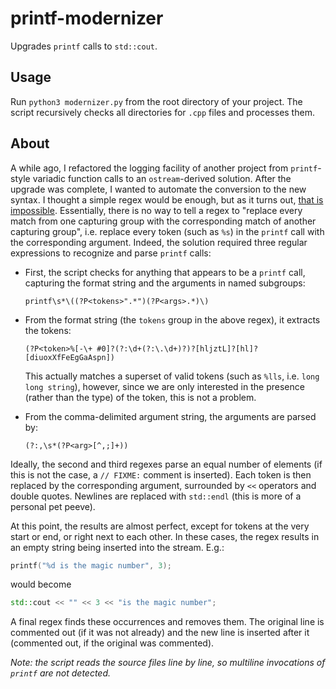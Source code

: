 # printf-modernizer
Upgrades `printf` calls to `std::cout`.

## Usage
Run `python3 modernizer.py` from the root directory of your project. The script recursively checks all directories for `.cpp` files and processes them.

## About
A while ago, I refactored the logging facility of another project from `printf`-style variadic function calls to an `ostream`-derived solution. After the upgrade was complete, I wanted to automate the conversion to the new syntax. I thought a simple regex would be enough, but as it turns out, [that is impossible][stackoverflow]. Essentially, there is no way to tell a regex to "replace every match from one capturing group with the corresponding match of another capturing group", i.e. replace every token (such as `%s`) in the `printf` call with the corresponding argument. Indeed, the solution required three regular expressions to recognize and parse `printf` calls:

 - First, the script checks for anything that appears to be a `printf` call, capturing the format string and the arguments in named subgroups:
   ```
   printf\s*\((?P<tokens>".*")(?P<args>.*)\)
   ```
   
 - From the format string (the `tokens` group in the above regex), it extracts the tokens:
   ```
   (?P<token>%[-\+ #0]?(?:\d+(?:\.\d+)?)?[hljztL]?[hl]?[diuoxXfFeEgGaAspn])
   ```
   This actually matches a superset of valid tokens (such as `%lls`, i.e. `long long string`), however, since we are only interested in the presence (rather than the type) of the token, this is not a problem.
   
 - From the comma-delimited argument string, the arguments are parsed by:
   ```
   (?:,\s*(?P<arg>[^,;]+))
   ```

Ideally, the second and third regexes parse an equal number of elements (if this is not the case, a `// FIXME:` comment is inserted). Each token is then replaced by the corresponding argument, surrounded by `<<` operators and double quotes. Newlines are replaced with `std::endl` (this is more of a personal pet peeve).

At this point, the results are almost perfect, except for tokens at the very start or end, or right next to each other. In these cases, the regex results in an empty string being inserted into the stream. E.g.:

```c++
printf("%d is the magic number", 3);
```

would become

```c++
std::cout << "" << 3 << "is the magic number";
```

A final regex finds these occurrences and removes them. The original line is commented out (if it was not already) and the new line is inserted after it (commented out, if the original was commented).

*Note: the script reads the source files line by line, so multiline invocations of `printf` are not detected.*

[stackoverflow]: http://stackoverflow.com/questions/38257158/regex-for-replacing-printf-style-calls-with-ostream-left-shift-syntax
